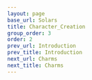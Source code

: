 ```yaml
---
layout: page
base_url: Solars
title: Character_Creation
group_order: 3
order: 2
prev_url: Introduction
prev_title: Introduction
next_url: Charms
next_title: Charms
---
```


